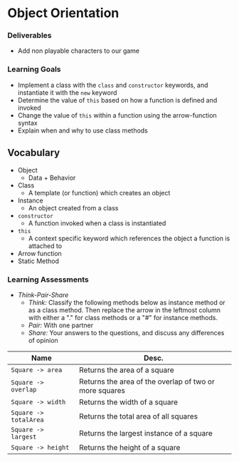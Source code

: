 # Object Orientation

### Deliverables
* Add non playable characters to our game

### Learning Goals

- Implement a class with the `class` and `constructor` keywords, and instantiate it with the  `new` keyword
- Determine the value of `this` based on how a function is defined and invoked 
- Change the value of `this` within a function using the arrow-function syntax
- Explain when and why to use class methods

## Vocabulary
* Object
    * Data + Behavior
* Class
    * A template (or function) which creates an object
* Instance
    * An object created from a class
* `constructor`
    * A function invoked when a class is instantiated
* `this`
    * A context specific keyword which references the object a function is attached to
* Arrow function
* Static Method

### Learning Assessments
- *Think-Pair-Share*
  - *Think:* Classify the following methods below as instance method or as a class method. Then replace the arrow in the leftmost column with either a "." for class methods or a "#" for instance methods.
  - *Pair:* With one partner
  - *Share:* Your answers to the questions, and discuss any differences of opinion

| Name                  | Desc.                                                  |
| --------------------- | ------------------------------------------------------ | 
| `Square -> area`      | Returns the area of a square                           |    #
| `Square -> overlap `  | Returns the area of the overlap of two or more squares |    .
| `Square -> width`     | Returns the width of a square                          |    #
| `Square -> totalArea` | Returns the total area of all squares                  |    .
| `Square -> largest`   | Returns the largest instance of a square               |    .
| `Square -> height`    | Returns the height of a square                         |    #
